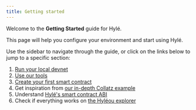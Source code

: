 ```yaml
---
title: Getting started
---
```


Welcome to the **Getting Started** guide for Hylé.

This page will help you configure your environment and start using Hylé.

Use the sidebar to navigate through the guide, or click on the links below to jump to a specific section:

1. [Run your local devnet](devnet.md)
1. [Use our tools](user-tooling.md)
1. [Create your first smart contract](your-first-smart-contract.md)
1. Get inspiration from [our in-depth Collatz example](../examples/collatz-example-in-depth.md)
1. Understand [Hylé's smart contract ABI](../general-doc/smart-contract-abi.md)
1. Check if everything works on [the Hyléou explorer](../explorer.md)
